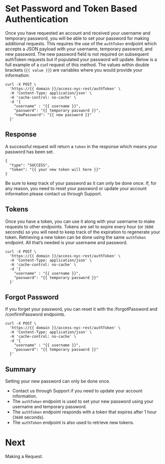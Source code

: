 # Set Password and Token Based Authentication

Once you have requested an account and received your username and temporary password, you will be able to set your password for making additional requests. This requires the use of the `authToken` endpoint which accepts a JSON payload with your username, temporary password, and new password. The new password field is not required on subsequent authToken requests but if populated your password will update. Below is a full example of a curl request of this method. The values within double brackets (`{{ value }}`) are variables where you would provide your information:

```
curl -X POST \
  'https://{{ domain }}/access-nyc-rest/authToken' \
  -H 'Content-Type: application/json' \
  -H 'cache-control: no-cache' \
  -d '{
    "username" : "{{ username }}",
    "password": "{{ temporary password }}",
    "newPassword": "{{ new password }}"
  }'
```

## Response

A successful request will return a `token` in the response which means your password has been set. 

```
{
  "type": "SUCCESS",
  "token": "{{ your new token will here }}"
}
```
Be sure to keep track of your password as it can only be done once. If, for any reason, you need to reset your password or update your account information please contact us through Support.

## Tokens

Once you have a token, you can use it along with your username to make requests to other endpoints. Tokens are set to expire every hour (or `3600` seconds) so you will need to keep track of the expiration to regenerate your token. Retrieving a new token can be done using the same `authToken` endpoint. All that’s needed is your username and password.

```
curl -X POST \
  'https://{{ domain }}/access-nyc-rest/authToken' \
  -H 'Content-Type: application/json' \
  -H 'cache-control: no-cache' \
  -d '{
    "username" : "{{ username }}",
    "password": "{{ temporary password }}"
  }'
```

## Forgot Password

If you forget your password, you can reset it with the /forgotPassword and /confirmPassword endpoints. 

```
curl -X POST \
  'https://{{ domain }}/access-nyc-rest/authToken' \
  -H 'Content-Type: application/json' \
  -H 'cache-control: no-cache' \
  -d '{
    "username" : "{{ username }}",
    "password": "{{ temporary password }}"
  }'
```

## Summary

Setting your new password can only be done once.

* Contact us through Support if you need to update your account information.
* The `authToken` endpoint is used to set your new password using your username and temporary password.
* The `authToken` endpoint responds with a token that expires after 1 hour (`3600` seconds).
* The `authToken` endpoint is also used to retrieve new tokens.

# Next
Making a Request.
